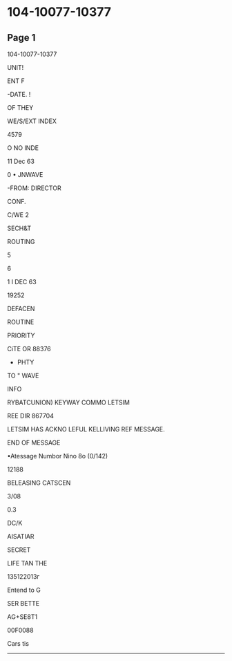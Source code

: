 # 104-10077-10377

## Page 1

104-10077-10377

UNIT!

ENT F

-DATE. !

OF THEY

WE/S/EXT INDEX

4579

O NO INDE

11 Dec 63

0 • JNWAVE

-FROM: DIRECTOR

CONF.

C/WE 2

SECH&T

ROUTING

5

6

1 I DEC 63

19252

DEFACEN

ROUTINE

PRIORITY

CiTE OR 88376

- PHTY

TO " WAVE

INFO

RYBATCUNION) KEYWAY COMMO LETSIM

REE DIR 867704

LETSIM HAS ACKNO LEFUL KELLIVING REF MESSAGE.

END OF MESSAGE

•Atessage Numbor Nino 8o (0/142)

12188

BELEASING CATSCEN

3/08

0.3

DC/K

AISATIAR

SECRET

LIFE TAN THE

135122013г

Entend to G

SER BETTE

AG+SE8T1

00F0088

Cars tis

---

